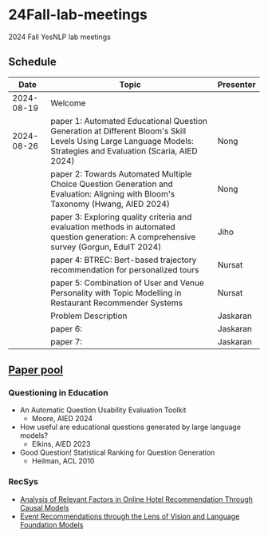 # 24Fall-lab-meetings
2024 Fall YesNLP lab meetings

## Schedule

| Date       | Topic                                                                                                                                                           | Presenter |
| ----       | -----                                                                                                                                                           | --------  |
| 2024-08-19 | Welcome                                                                                                                                                         |           |
| 2024-08-26 | paper 1: Automated Educational Question Generation at Different Bloom's Skill Levels Using Large Language Models: Strategies and Evaluation (Scaria, AIED 2024) | Nong      |
|            | paper 2: Towards Automated Multiple Choice Question Generation and Evaluation: Aligning with Bloom's Taxonomy (Hwang, AIED 2024)                                | Nong      |
|            | paper 3: Exploring quality criteria and evaluation methods in automated question generation: A comprehensive survey (Gorgun, EduIT 2024)                                                                                                                                                       | Jiho      |
|            | paper 4: BTREC: Bert-based trajectory recommendation for personalized tours                                                                                     | Nursat    |
|            | paper 5: Combination of User and Venue Personality with Topic Modelling in Restaurant Recommender Systems                                                       | Nursat    |
|            | Problem Description                                                                                                                                             | Jaskaran  |
|            | paper 6:                                                                                                                                                        | Jaskaran  |
|            | paper 7:                                                                                                                                                        | Jaskaran  |


## [Paper pool](https://drive.google.com/drive/folders/1KI1sa4jGvi_7DeexGg8w7k1n-hOM-vPw?usp=sharing)

### Questioning in Education

- An Automatic Question Usability Evaluation Toolkit
    - Moore, AIED 2024
- How useful are educational questions generated by large language models?
    - Elkins, AIED 2023
- Good Question! Statistical Ranking for Question Generation
    - Heilman, ACL 2010


### RecSys

- [Analysis of Relevant Factors in Online Hotel Recommendation Through Causal Models
](https://kennesawedu-my.sharepoint.com/:b:/g/personal/jnoh3_kennesaw_edu/EfDL556B6ilFgHwInE1unhIBa1zyk7weOvLxVKqEIK42ww?e=ZCuuBn)
- [Event Recommendations through the Lens of Vision and Language Foundation Models](https://kennesawedu-my.sharepoint.com/:b:/g/personal/jnoh3_kennesaw_edu/EW8QcwEGNv5GsaVNy4piQmUBasnFX6am1S8OCgWI0_sVQA?e=7czkLK)

